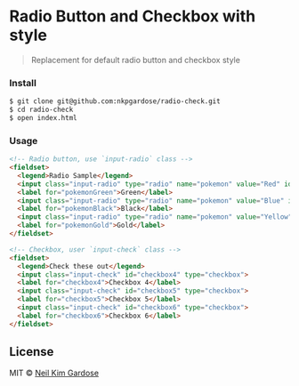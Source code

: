 # Radio Button and Checkbox with style

> Replacement for default radio button and checkbox style

### Install
```sh
$ git clone git@github.com:nkpgardose/radio-check.git
$ cd radio-check
$ open index.html
```

### Usage
```html
<!-- Radio button, use `input-radio` class -->
<fieldset>
  <legend>Radio Sample</legend>
  <input class="input-radio" type="radio" name="pokemon" value="Red" id="pokemonGreen" required>
  <label for="pokemonGreen">Green</label>
  <input class="input-radio" type="radio" name="pokemon" value="Blue" id="pokemonBlack">
  <label for="pokemonBlack">Black</label>
  <input class="input-radio" type="radio" name="pokemon" value="Yellow" id="pokemonGold">
  <label for="pokemonGold">Gold</label>
</fieldset>

<!-- Checkbox, user `input-check` class -->
<fieldset>
  <legend>Check these out</legend>
  <input class="input-check" id="checkbox4" type="checkbox">
  <label for="checkbox4">Checkbox 4</label>
  <input class="input-check" id="checkbox5" type="checkbox">
  <label for="checkbox5">Checkbox 5</label>
  <input class="input-check" id="checkbox6" type="checkbox">
  <label for="checkbox6">Checkbox 6</label>
</fieldset>
```

## License

MIT © [Neil Kim Gardose](https://github.com/nkpgardose)
